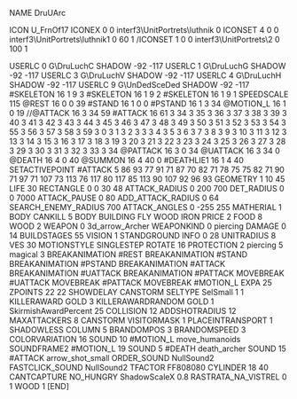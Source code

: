 NAME 			DruUArc

ICON 			U_FrnOf17
ICONEX 0 0 interf3\UnitPortrets\luthnik 0
ICONSET 4 0 0 interf3\UnitPortrets\luthnik1 0 60 1
/ICONSET 1 0 0 interf3\UnitPortrets\2 0 100 1

USERLC 			0 G\DruLuchC SHADOW -92 -117
USERLC 			1 G\DruLuchG SHADOW -92 -117
USERLC 			3 G\DruLuchV SHADOW -92 -117
USERLC 			4 G\DruLuchH SHADOW -92 -117
USERLC 			9 G\UnDedSceDed SHADOW -92 -117
#SKELETON               16 1 9 3
#SKELETON               16 1 9 2
#SKELETON               16 1 9 1
SPEEDSCALE 115
@REST      		16 0 0 39
#STAND     		16 1 0 0
#PSTAND    		16 1 3 34
@MOTION_L  		16 1 0 19
//@ATTACK    		16 3 34 59
#ATTACK    		16 61 3 34 3 35 3 36 3 37 3 38 3 39 3 40 3 41 3 42 3 43 3 44 3 45 3 46 3 47 3 48 3 49 3 50 3 51 3 52 3 53 3 54 3 55 3 56 3 57 3 58 3 59 3 0 3 1 3 2 3 3 3 4 3 5 3 6 3 7 3 8 3 9 3 10 3 11 3 12 3 13 3 14 3 15 3 16 3 17 3 18 3 19 3 20 3 21 3 22 3 23 3 24 3 25 3 26 3 27 3 28 3 29 3 30 3 31 3 32 3 33 3 34
@PATTACK   		16 3 0 34
@UATTACK   		16 3 34 0
@DEATH     		16 4 0 40
@SUMMON			16 4 40 0
#DEATHLIE1 		16 1 4 40
SETACTIVEPOINT #ATTACK 5 86 93 77 91 71 87 70 82 71 78 75 75 82 71 90 71 97 71 107 73 113 76 117 80 117 85 113 90 107 92 96 93 
GEOMETRY 		1 10 45
LIFE     		30
RECTANGLE 		0 0 30 48
ATTACK_RADIUS 		0 200 700
DET_RADIUS 		0 0 7000
ATTACK_PAUSE 		0 80
ADD_ATTACK_RADIUS	0 64
SEARCH_ENEMY_RADIUS 	700
ATTACK_ANGLES 	 	0 -255 255
MATHERIAL 		1 BODY
CANKILL 		5 BODY BUILDING FLY WOOD IRON
PRICE 			2 FOOD 8 WOOD 2
WEAPON 			0 3d_arrow_Archer
WEAPONKIND 		0 piercing
DAMAGE  		0 14
BUILDSTAGES 		55
VISION 			1
STANDGROUND
INFO 			0 28
UNITRADIUS 		8
VES 			30
MOTIONSTYLE 		SINGLESTEP
ROTATE 			16
PROTECTION 		2 piercing 5 magical 3 
BREAKANIMATION 		#REST
BREAKANIMATION 		#STAND
BREAKANIMATION 		#PSTAND
BREAKANIMATION 		#ATTACK
BREAKANIMATION          #UATTACK 
BREAKANIMATION          #PATTACK
MOVEBREAK               #UATTACK
MOVEBREAK               #PATTACK
MOVEBREAK 		#MOTION_L
EXPA 			25
ZPOINTS 		22 22
SHOWDELAY
CANSTORM
SELTYPE SelSmall 1 1
KILLERAWARD             GOLD 3
KILLERAWARDRANDOM       GOLD 1
SkirmishAwardPercent 25
COLLISION 12
ADDSHOTRADIUS 12
MAXATTACKERS 8
CANSTORM
VISITORMASK 1
PLACEINTRANSPORT 1
SHADOWLESS
COLUMN 5
BRANDOMPOS 3
BRANDOMSPEED 3
COLORVARIATION 16
SOUND 10 #MOTION_L move_humanoids
SOUNDFRAME2 #MOTION_L 19
SOUND 5 #DEATH death_archer
SOUND 15 #ATTACK arrow_shot_small
ORDER_SOUND NullSound2
FASTCLICK_SOUND NullSound2
TFACTOR FF808080
CYLINDER 18 40	
CANTCAPTURE
NO_HUNGRY
ShadowScaleX 0.8
RASTRATA_NA_VISTREL 0 1 WOOD 1
[END]
